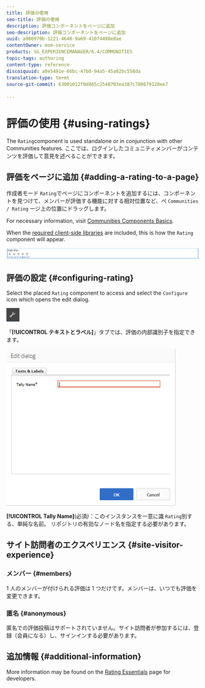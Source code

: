 ```yaml
---
title: 評価の使用
seo-title: 評価の使用
description: 評価コンポーネントをページに追加
seo-description: 評価コンポーネントをページに追加
uuid: a986970b-1221-4648-9a69-410f4480e0ae
contentOwner: msm-service
products: SG_EXPERIENCEMANAGER/6.4/COMMUNITIES
topic-tags: authoring
content-type: reference
discoiquuid: a0e5491e-66bc-47b0-94a5-45a02bc558da
translation-type: tm+mt
source-git-commit: 63001012f0d865c2548703ea387c780679128ee7

---
```



# 評価の使用 {#using-ratings}

The `Rating`component is used standalone or in conjunction with other Communities features. ここでは、ログインしたコミュニティメンバーがコンテンツを評価して意見を述べることができます。

## 評価をページに追加 {#adding-a-rating-to-a-page}

作成者モード `Rating`でページにコンポーネントを追加するには、コンポーネントを見つけて、メンバーが評価する機能に対する相対位置など、ペ `Communities / Rating` ージ上の位置にドラッグします。

For necessary information, visit [Communities Components Basics](basics.md).

When the [required client-side libraries](rating-basics.md#essentials-for-client-side) are included, this is how the `Rating` component will appear.

![chlimage_1-493](assets/chlimage_1-493.png)

## 評価の設定 {#configuring-rating}

Select the placed `Rating` component to access and select the `Configure` icon which opens the edit dialog.

![chlimage_1-494](assets/chlimage_1-494.png)

「**[!UICONTROL テキストとラベル]**」タブでは、評価の内部識別子を指定できます。

![chlimage_1-495](assets/chlimage_1-495.png)

**[!UICONTROL Tally Name]**(必須&#x200B;*)*：このインスタンスを一意に識 `Rating`別する、単純な名前。 リポジトリの有効なノード名を指定する必要があります。

## サイト訪問者のエクスペリエンス {#site-visitor-experience}

### メンバー {#members}

1 人のメンバーが付けられる評価は 1 つだけです。メンバーは、いつでも評価を変更できます。

### 匿名 {#anonymous}

匿名での評価投稿はサポートされていません。サイト訪問者が参加するには、登録（会員になる）し、サインインする必要があります。

## 追加情報 {#additional-information}

More information may be found on the [Rating Essentials](rating-basics.md) page for developers.
